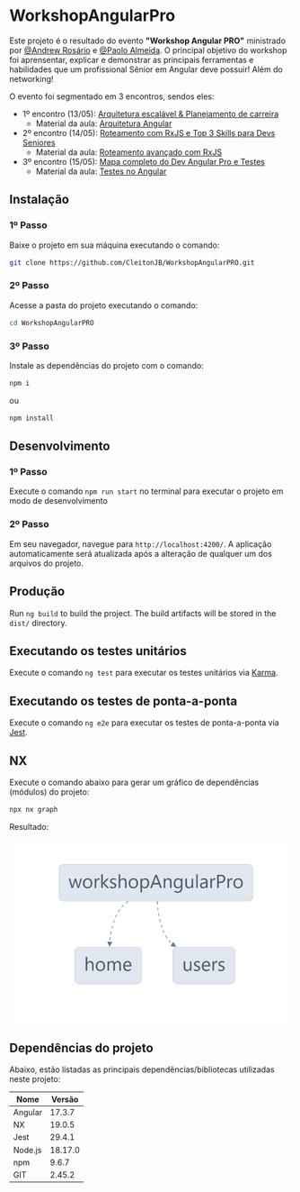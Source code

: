 # WorkshopAngularPro

Este projeto é o resultado do evento **"Workshop Angular PRO"** ministrado por [@Andrew Rosário]("https://github.com/andrewarosario") e [@Paolo Almeida]("https://github.com/paoloalmeida"). O principal objetivo do workshop foi aprensentar, explicar e demonstrar as principais ferramentas e habilidades que um profissional Sênior em Angular deve possuir! Além do networking!

O evento foi segmentado em 3 encontros, sendos eles:

- 1º encontro (13/05): [Arquitetura escalável & Planejamento de carreira]("https://www.youtube.com/watch?v=lDkKQQTTGl4&t=8013s&ab_channel=PaoloAlmeida")
    - Material da aula: [Arquitetura Angular]("https://stormy-astronaut-b2d.notion.site/Arquitetura-Angular-1f8abdf6df8549e0a4e4c679e99c3513")
- 2º encontro (14/05): [Roteamento com RxJS e Top 3 Skills para Devs Seniores]("https://www.youtube.com/watch?v=JG7adZKQwcI&t=3547s&ab_channel=PaoloAlmeida")
    - Material da aula: [Roteamento avançado com RxJS]("https://stormy-astronaut-b2d.notion.site/Roteamento-avan-ado-com-RxJS-dccf563851b9490ba359b6cdb09095ce")
- 3º encontro (15/05): [Mapa completo do Dev Angular Pro e Testes]("https://www.youtube.com/watch?v=EAoBq9Q5rvQ&t=3202s&ab_channel=PaoloAlmeida")
    - Material da aula: [Testes no Angular]("https://stormy-astronaut-b2d.notion.site/Testes-no-Angular-a5ebc808578d4354814f77f25985759e")

## Instalação

### 1º Passo

Baixe o projeto em sua máquina executando o comando:

```bash
git clone https://github.com/CleitonJB/WorkshopAngularPRO.git
```

### 2º Passo

Acesse a pasta do projeto executando o comando:
```bash
cd WorkshopAngularPRO
```

### 3º Passo

Instale as dependências do projeto com o comando:
```bash
npm i
```
ou
```bash
npm install
```

## Desenvolvimento

### 1º Passo

Execute o comando `npm run start` no terminal para executar o projeto em modo de desenvolvimento

### 2º Passo

Em seu navegador, navegue para `http://localhost:4200/`. A aplicação automaticamente será atualizada após a alteração de qualquer um dos arquivos do projeto.

## Produção

Run `ng build` to build the project. The build artifacts will be stored in the `dist/` directory.

## Executando os testes unitários

Execute o comando `ng test` para executar os testes unitários via [Karma](https://karma-runner.github.io).

## Executando os testes de ponta-a-ponta

Execute o comando `ng e2e` para executar os testes de ponta-a-ponta via [Jest](https://jestjs.io/).

## NX

Execute o comando abaixo para gerar um gráfico de dependências (módulos) do projeto:

```bash
npx nx graph
```

Resultado:

![Dependências do projeto](./src/assets/imgs/README-img01.png)

## Dependências do projeto

Abaixo, estão listadas as principais dependências/bibliotecas utilizadas neste projeto:

| Nome    | Versão  |
|---------|---------|
| Angular | 17.3.7  |
| NX      | 19.0.5  |
| Jest    | 29.4.1  |
| Node.js | 18.17.0 |
| npm     | 9.6.7   |
| GIT     | 2.45.2  |